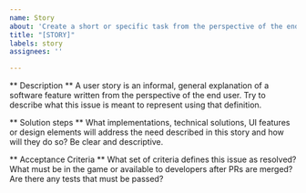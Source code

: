 ```yaml
---
name: Story
about: 'Create a short or specific task from the perspective of the end user '
title: "[STORY]"
labels: story
assignees: ''

---
```


** Description **
A user story is an informal, general explanation of a software feature written from the perspective of the end user. Try to describe what this issue is meant to represent using that definition.

** Solution steps **
What implementations, technical solutions, UI features or design elements will address the need described in this story and how will they do so? Be clear and descriptive.

** Acceptance Criteria **
What set of criteria defines this issue as resolved? What must be in the game or available to developers after PRs are merged? Are there any tests that must be passed?
